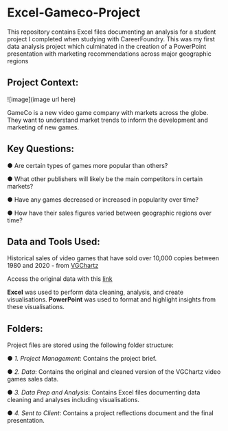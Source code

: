 # Excel-Gameco-Project
This repository contains Excel files documenting an analysis for a student project I completed when studying with CareerFoundry. This was my first data analysis project which culminated in the creation of a PowerPoint presentation with marketing recommendations across major geographic regions

## Project Context:

![image](image url here)

GameCo is a new video game company with markets across the globe. They want to understand market trends to inform the development and marketing of new games.

## Key Questions:

● Are certain types of games more popular than others?

● What other publishers will likely be the main competitors in certain markets?

● Have any games decreased or increased in popularity over time?

● How have their sales figures varied between geographic regions over time?

## Data and Tools Used:

Historical sales of video games that have sold over 10,000 copies between 1980 and 2020 - from [VGChartz](https://www.vgchartz.com/)

Access the original data with this [link](https://images.careerfoundry.com/public/courses/intro-to-data/E1/vgsales.xlsx)

**Excel** was used to perform data cleaning, analysis, and create visualisations. **PowerPoint** was used to format and highlight insights from these visualisations.

## Folders:

Project files are stored using the following folder structure:

● *1. Project Management*: Contains the project brief.

● *2. Data*: Contains the original and cleaned version of the VGChartz video games sales data.

● *3. Data Prep and Analysis*: Contains Excel files documenting data cleaning and analyses including visualisations.

● *4. Sent to Client*: Contains a project reflections document and the final presentation.
